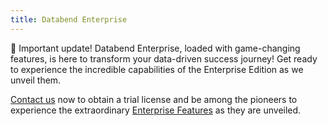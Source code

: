 ```yaml
---
title: Databend Enterprise
---
```


🔔 Important update! Databend Enterprise, loaded with game-changing features, is here to transform your data-driven success journey! Get ready to experience the incredible capabilities of the Enterprise Edition as we unveil them.

[Contact us](https://www.databend.com/contact-us/) now to obtain a trial license and be among the pioneers to experience the extraordinary [Enterprise Features](10-enterprise-features.md) as they are unveiled.
